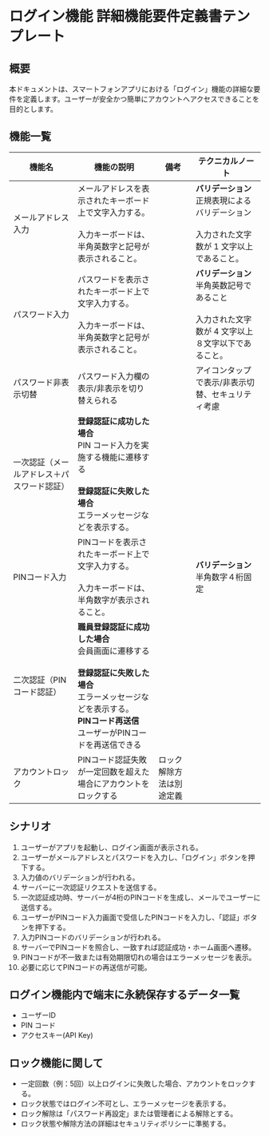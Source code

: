 <!--
このドキュメントは「ログイン」機能の詳細機能要件定義書のテンプレートです。

【使い方】
- 本テンプレートはログイン機能の詳細な要件を整理・共有するためのものです。
- 必要に応じて要件を追加・修正してください。
- 用語や表現の統一、重複の回避に注意してください。

【カラム説明】
| 機能名 | 機能の説明 | 備考 | テクニカルノート |
|-|-|-|-|
| 機能の名称 | 機能説明 | 補足事項や関連情報 | バリデーションの定義など技術情報 |
-->

# ログイン機能 詳細機能要件定義書テンプレート

## 概要

<!--
このセクションには、ログイン機能の目的や背景、利用シーンなどを記載してください。
-->

本ドキュメントは、スマートフォンアプリにおける「ログイン」機能の詳細な要件を定義します。ユーザーが安全かつ簡単にアカウントへアクセスできることを目的とします。

## 機能一覧

<!--
このセクションには、ログイン機能に含まれる主な機能を一覧で記載してください。
- 例としてよくある業務要件を記載しています。不要なものは削除し、必要に応じて追加・修正してください。
-->

<!-- markdownlint-disable MD033 -->

| 機能名 | 機能の説明 | 備考 | テクニカルノート |
|-|-|-|-|
| メールアドレス入力 | メールアドレスを表示されたキーボード上で文字入力する。<br><br> 入力キーボードは、半角英数字と記号が表示されること。 | | **バリデーション** <br>正規表現によるバリデーション<br><br>入力された文字数が 1 文字以上であること。|
| パスワード入力 | パスワードを表示されたキーボード上で文字入力する。<br><br> 入力キーボードは、半角英数字と記号が表示されること。 | | **バリデーション** <br>半角英数記号であること<br><br>入力された文字数が 4 文字以上 ８文字以下であること。|
| パスワード非表示切替 | パスワード入力欄の表示/非表示を切り替えられる | | アイコンタップで表示/非表示切替、セキュリティ考慮 |
| 一次認証（メールアドレス＋パスワード認証） |**登録認証に成功した場合**<br>PIN コード入力を実施する機能に遷移する<br><br> **登録認証に失敗した場合**<br>エラーメッセージなどを表示する。| | |
| PINコード入力 | PINコードを表示されたキーボード上で文字入力する。<br><br> 入力キーボードは、半角数字が表示されること。| | **バリデーション** <br>半角数字４桁固定|
| 二次認証（PINコード認証） |**職員登録認証に成功した場合**<br>会員画面に遷移する<br><br> **登録認証に失敗した場合**<br>エラーメッセージなどを表示する。<br> **PINコード再送信** <br>ユーザーがPINコードを再送信できる| | |
| アカウントロック | PINコード認証失敗が一定回数を超えた場合にアカウントをロックする | ロック解除方法は別途定義 | |

<!-- markdownlint-enable MD033 -->

## シナリオ

<!--
このセクションには、ログイン機能の主な利用シナリオやユーザーフローを記載してください。
- 例としてよくある業務要件を記載しています。不要なものは削除し、必要に応じて追加・修正してください。
- シナリオが簡単な場合は文章で、複雑な場合はフロー図（シーケンス図や状態遷移図など）で記載することも検討してください。
-->

1. ユーザーがアプリを起動し、ログイン画面が表示される。
2. ユーザーがメールアドレスとパスワードを入力し、「ログイン」ボタンを押下する。
3. 入力値のバリデーションが行われる。
4. サーバーに一次認証リクエストを送信する。
5. 一次認証成功時、サーバーが4桁のPINコードを生成し、メールでユーザーに送信する。
6. ユーザーがPINコード入力画面で受信したPINコードを入力し、「認証」ボタンを押下する。
7. 入力PINコードのバリデーションが行われる。
8. サーバーでPINコードを照合し、一致すれば認証成功・ホーム画面へ遷移。
9. PINコードが不一致または有効期限切れの場合はエラーメッセージを表示。
10. 必要に応じてPINコードの再送信が可能。

## ログイン機能内で端末に永続保存するデータ一覧

<!--
このセクションには、ログイン機能で端末に永続保存するデータ項目を記載してください。
- 例としてよくある業務要件を記載しています。不要なものは削除し、必要に応じて追加・修正してください。
-->

- ユーザーID
- PIN コード
- アクセスキー(API Key)

## ロック機能に関して

<!--
このセクションには、アカウントロック機能の仕様や解除方法、注意点などを記載してください。
- 例としてよくある業務要件を記載しています。不要なものは削除し、必要に応じて追加・修正してください。
-->

- 一定回数（例：5回）以上ログインに失敗した場合、アカウントをロックする。
- ロック状態ではログイン不可とし、エラーメッセージを表示する。
- ロック解除は「パスワード再設定」または管理者による解除とする。
- ロック状態や解除方法の詳細はセキュリティポリシーに準拠する。
